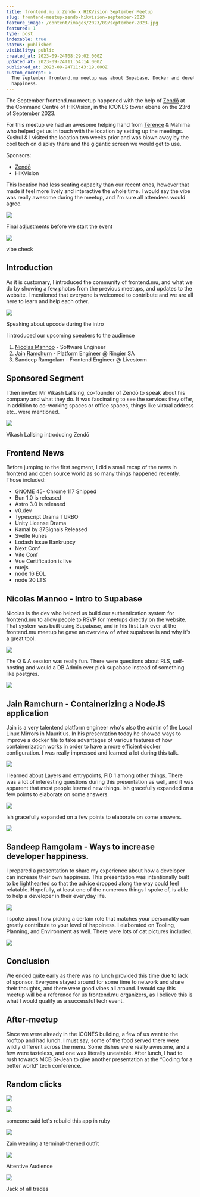 ```yaml
---
title: frontend.mu x Zendō x HIKVision September Meetup
slug: frontend-meetup-zendo-hikvision-september-2023
feature_image: /content/images/2023/09/september-2023.jpg
featured: 1
type: post
indexable: true
status: published
visibility: public
created_at: 2023-09-24T08:29:02.000Z
updated_at: 2023-09-24T11:54:14.000Z
published_at: 2023-09-24T11:43:19.000Z
custom_excerpt: >-
  The september frontend.mu meetup was about Supabase, Docker and developer
  happiness.
---
```


The September frontend.mu meetup happened with the help of [Zendō](https://www.facebook.com/ZendoCoWorking/) at the Command Centre of HIKVision, in the ICONES tower ebene on the 23rd of September 2023.

For this meetup we had an awesome helping hand from [Terence](https://www.linkedin.com/in/terence-zama-9984a56a/) & Mahima who helped get us in touch with the location by setting up the meetings. Kushul & I visited the location two weeks prior and was blown away by the cool tech on display there and the gigantic screen we would get to use.

Sponsors:

*   [Zendō](https://www.facebook.com/ZendoCoWorking/)
*   HIKVision

This location had less seating capacity than our recent ones, however that made it feel more lively and interactive the whole time. I would say the vibe was really awesome during the meetup, and I'm sure all attendees would agree.

![](/content/images/2023/09/image-3.png)

Final adjustments before we start the event

![](/content/images/2023/09/image-4.png)

vibe check

## Introduction

As it is customary, I introduced the community of frontend.mu, and what we do by showing a few photos from the previous meetups, and updates to the website. I mentioned that everyone is welcomed to contribute and we are all here to learn and help each other.

![](/content/images/2023/09/image-5.png)

Speaking about upcode during the intro

I introduced our upcoming speakers to the audience

1.  [Nicolas Mannoo](https://www.linkedin.com/in/nicolas-mannoo-516646132/) - Software Engineer
2.  [Jain Ramchurn](https://www.linkedin.com/in/jain-ramchurn/) \- Platform Engineer @ Ringier SA
3.  Sandeep Ramgolam - Frontend Engineer @ Livestorm

## Sponsored Segment

I then invited Mr Vikash Lallsing, co-founder of Zendō to speak about his company and what they do. It was fascinating to see the services they offer, in addition to co-working spaces or office spaces, things like virtual address etc.. were mentioned.

![](/content/images/2023/09/image-6.png)

Vikash Lallsing introducing Zendō

## Frontend News

Before jumping to the first segment, I did a small recap of the news in frontend and open source world as so many things happened recently. Those included:

*   GNOME 45- Chrome 117 Shipped
*   Bun 1.0 is released
*   Astro 3.0 is released
*   v0.dev
*   Typescript Drama TURBO
*   Unity License Drama
*   Kamal by 37Signals Released
*   Svelte Runes
*   Lodash Issue Bankrupcy
*   Next Conf
*   Vite Conf
*   Vue Certification is live
*   nuejs
*   node 16 EOL
*   node 20 LTS

## Nicolas Mannoo - Intro to Supabase

Nicolas is the dev who helped us build our authentication system for frontend.mu to allow people to RSVP for meetups directly on the website. That system was built using Supabase, and in his first talk ever at the frontend.mu meetup he gave an overview of what supabase is and why it's a great tool.

![](/content/images/2023/09/image-7.png)

The Q & A session was really fun. There were questions about RLS, self-hosting and would a DB Admin ever pick supabase instead of something like postgres.

![](/content/images/2023/09/image-8.png)

## Jain Ramchurn - Containerizing a NodeJS application

Jain is a very talentend platform engineer who's also the admin of the Local Linux Mirrors in Mauritius. In his presentation today he showed ways to improve a docker file to take advantages of various features of how containerization works in order to have a more efficient docker configuration. I was really impressed and learned a lot during this talk.

![](/content/images/2023/09/image-9.png)

I learned about Layers and entrypoints, PID 1 among other things. There was a lot of interesting questions during this presentation as well, and it was apparent that most people learned new things. Ish gracefully expanded on a few points to elaborate on some answers.

![](/content/images/2023/09/image-11.png)

Ish gracefully expanded on a few points to elaborate on some answers.

![](/content/images/2023/09/image-10.png)

## Sandeep Ramgolam - Ways to increase developer happiness.

I prepared a presentation to share my experience about how a developer can increase their own happiness. This presentation was intentionally built to be lighthearted so that the advice dropped along the way could feel relatable. Hopefully, at least one of the numerous things I spoke of, is able to help a developer in their everyday life.

![](/content/images/2023/09/image-12.png)

I spoke about how picking a certain role that matches your personality can greatly contribute to your level of happiness. I elaborated on Tooling, Planning, and Environment as well. There were lots of cat pictures included.

![](/content/images/2023/09/image-13.png)

## Conclusion

We ended quite early as there was no lunch provided this time due to lack of sponsor. Everyone stayed around for some time to network and share their thoughts, and there were good vibes all around. I would say this meetup will be a reference for us frontend.mu organizers, as I believe this is what I would qualify as a successful tech event.  

## After-meetup

Since we were already in the ICONES building, a few of us went to the rooftop and had lunch. I must say, some of the food served there were wildly different across the menu. Some dishes were really awesome, and a few were tasteless, and one was literally uneatable. After lunch, I had to rush towards MCB St-Jean to give another presentation at the “Coding for a better world” tech conference.

## Random clicks

![](/content/images/2023/09/image-14.png)

![](/content/images/2023/09/image-15.png)

someone said let's rebuild this app in ruby

![](/content/images/2023/09/image-16.png)

Zain wearing a terminal-themed outfit

![](/content/images/2023/09/image-17.png)

Attentive Audience

![](/content/images/2023/09/image-18.png)

Jack of all trades